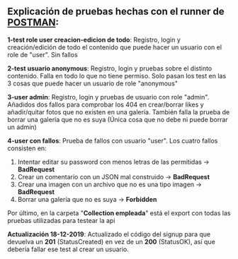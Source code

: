 ## Explicación de pruebas hechas con el runner de [POSTMAN](https://www.getpostman.com/):  
__1-test role user creacion-edicion de todo__: Registro, login y creación/edición de todo el contenido que puede hacer un usuario con el role de "user". Sin fallos  

__2-test usuario anonymous__: Registro, login y pruebas sobre el distinto contenido. Falla en todo lo que no tiene permiso. Solo pasan los test en las 3 cosas que puede hacer un usuario de role "anonymous"  

__3-user admin__: Registro, login y pruebas de usuario con role "admin". Añadidos dos fallos para comprobar los 404 en crear/borrar likes y añadir/quitar fotos que no existen en una galería. También falla la prueba de borrar una galería que no es suya (Única cosa que no debe ni puede borrar un admin)  

__4-user con fallos__: Prueba de fallos con usuario "user". Los cuatro fallos consisten en:  
1. Intentar editar su password con menos letras de las permitidas -> __BadRequest__  
2. Crear un comentario con un JSON mal construido -> __BadRequest__  
3. Crear una imagen con un archivo que no es una tipo imagen -> __BadRequest__  
4. Borrar una galería que no es suya -> __Forbidden__  

Por último, en la carpeta "__Collection empleada__" está el export con todas las pruebas utilizadas para testear la api  

__Actualización 18-12-2019__: Actualizado el código del signup para que devuelva un __201__ (StatusCreated) en vez de un __200__ (StatusOK), así que debería fallar ese test al crear un usuario.

